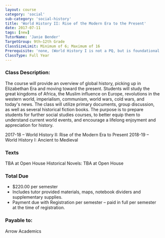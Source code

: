 ```yaml
---
layout: course
category: 'social'
sub-category: 'social-history'
title: 'World History II: Rise of the Modern Era to the Present'
date: 2017-07-11
tags: [new]
TutorName: 'Janie Bender'
TargetGroup: 9th—12th Grade
ClassSizeLimit: Minimum of 6; Maximum of 16
Prerequisite: 'none, (World History I is not a PQ, but is foundational for subject matter covered in World History II)'
ClassType: Full Year
---
```

### Class Description:The course will provide an overview of global history, picking up in Elizabethan Era and moving toward the present. Students will study the great kingdoms of Africa, the Muslim influence on Europe, revolutions in the western world, imperialism, communism, world wars, cold wars, and today's news.  The class will utilize primary documents, group discussion, as well as several historical fiction books. The purpose is to prepare students for further social studies courses, to better equip them to understand current world events, and encourage a lifelong enjoyment and appreciation for history.2017-18 – World History II: Rise of the Modern Era to Present 2018-19 – World History I: Ancient to Medieval### Texts
TBA at Open HouseHistorical Novels: TBA at Open House### Total Due*	$220.00 per semester*	Includes tutor provided materials, maps, notebook dividers and supplementary supplies.*	Payment due with Registration per semester – paid in full per semester at the time of registration.### Payable to:
Arrow Academics